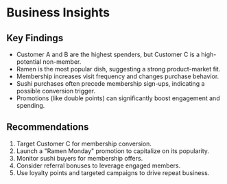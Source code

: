 # Business Insights

## Key Findings

- Customer A and B are the highest spenders, but Customer C is a high-potential non-member.
- Ramen is the most popular dish, suggesting a strong product-market fit.
- Membership increases visit frequency and changes purchase behavior.
- Sushi purchases often precede membership sign-ups, indicating a possible conversion trigger.
- Promotions (like double points) can significantly boost engagement and spending.

## Recommendations

1. Target Customer C for membership conversion.
2. Launch a "Ramen Monday" promotion to capitalize on its popularity.
3. Monitor sushi buyers for membership offers.
4. Consider referral bonuses to leverage engaged members.
5. Use loyalty points and targeted campaigns to drive repeat business. 